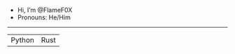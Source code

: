 -  Hi, I’m @FlameF0X
-  Pronouns: He/Him
---
| | |
|------|----|
|Python|Rust|

<!---
FlameF0X/FlameF0X is a ✨ special ✨ repository because its `README.md` (this file) appears on your GitHub profile.
You can click the Preview link to take a look at your changes.
--->
